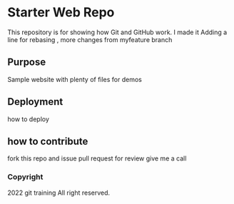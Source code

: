 # Starter Web Repo

This repository is for showing how Git and GitHub work. I made it
Adding a line for rebasing , more changes from myfeature branch

## Purpose

Sample website with plenty of files for demos

## Deployment

how to deploy

## how to contribute

fork this repo and issue pull request for review
give me a call

### Copyright
2022 git training All right reserved.

